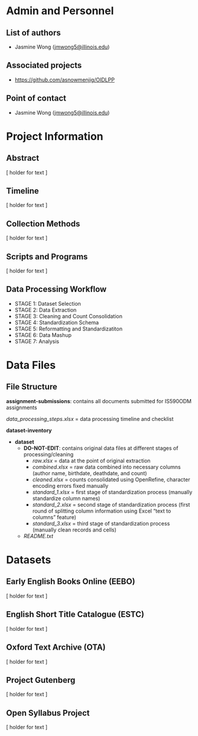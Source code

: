 # Admin and Personnel
## List of authors
* Jasmine Wong (jmwong5@illinois.edu)



## Associated projects
* https://github.com/asnowmenjig/OIDLPP



## Point of contact
* Jasmine Wong (jmwong5@illinois.edu)




# Project Information
## Abstract
[ holder for text ]



## Timeline
[ holder for text ]



## Collection Methods
[ holder for text ]



## Scripts and Programs
[ holder for text ]



## Data Processing Workflow
- STAGE 1: Dataset Selection
- STAGE 2: Data Extraction
- STAGE 3: Cleaning and Count Consolidation
- STAGE 4: Standardization Schema
- STAGE 5: Reformatting and Standardizatiton
- STAGE 6: Data Mashup
- STAGE 7: Analysis




# Data Files
## File Structure
**assignment-submissions**: contains all documents submitted for IS590ODM assignments

*data_processing_steps.xlsx* = data processing timeline and checklist

**dataset-inventory**

- **dataset**
  - **DO-NOT-EDIT**: contains original data files at different stages of processing/cleaning
    - *raw.xlsx* = data at the point of original extraction
    - *combined.xlsx* = raw data combined into necessary columns (author name, birthdate, deathdate, and count)
    - *cleaned.xlsx* = counts consolidated using OpenRefine, character encoding errors fixed manually
    - *standard_1.xlsx* = first stage of standardization process (manually standardize column names)
    - *standard_2.xlsx* = second stage of standardization process (first round of splitting column information using Excel “text to columns” feature)
    - *standard_3.xlsx* = third stage of standardization process (manually clean records and cells)
  - *README.txt*




# Datasets
## Early English Books Online (EEBO)

[ holder for text ]

## English Short Title Catalogue (ESTC)

[ holder for text ]



## Oxford Text Archive (OTA)

[ holder for text ]



## Project Gutenberg

[ holder for text ]



## Open Syllabus Project

[ holder for text ]